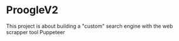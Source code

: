 # ProogleV2
 
This project is about building a "custom" search engine with the web scrapper tool Puppeteer